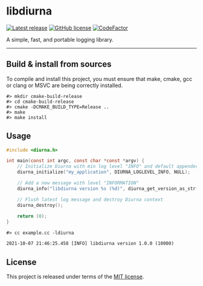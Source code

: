 # libdiurna

[![Latest release](https://img.shields.io/badge/latest_release-1.0.0-orange.svg)](https://github.com/thibaultmeyer/libdiurna/releases)
[![GitHub license](https://img.shields.io/badge/license-MIT-blue.svg)](https://github.com/thibaultmeyer/libdiurna/blob/master/LICENSE)
[![CodeFactor](https://www.codefactor.io/repository/github/thibaultmeyer/libdiurna/badge)](https://www.codefactor.io/repository/github/thibaultmeyer/libdiurna)

A simple, fast, and portable logging library.
*****

## Build & install from sources
To compile and install this project, you must ensure that make, cmake, gcc or
clang or MSVC are being correctly installed.

```shell
#> mkdir cmake-build-release
#> cd cmake-build-release
#> cmake -DCMAKE_BUILD_TYPE=Release ..
#> make
#> make install
```

## Usage
```c
#include <diurna.h>

int main(const int argc, const char *const *argv) {
    // Initialize Diurna with min log level "INFO" and default appender
    diurna_initialize("my_application", DIURNA_LOGLEVEL_INFO, NULL);

    // Add a new message with level "INFORMATION"
    diurna_info("libdiurna version %s (%d)", diurna_get_version_as_str(), diurna_get_version_as_int());

    // Flush latest log message and destroy Diurna context
    diurna_destroy();
    
    return (0);
}
```

```shell
#> cc example.cc -ldiurna
```

```
2021-10-07 21:46:25.458 [INFO] libdiurna version 1.0.0 (10000)
```


## License
This project is released under terms of the [MIT license](https://github.com/thibaultmeyer/libdiurna/blob/master/LICENSE).
